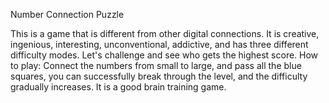 Number Connection Puzzle

This is a game that is different from other digital connections. It is creative, ingenious, interesting, unconventional, addictive, and has three different difficulty modes. Let's challenge and see who gets the highest score.
How to play:
Connect the numbers from small to large, and pass all the blue squares, you can successfully break through the level, and the difficulty gradually increases. It is a good brain training game.
